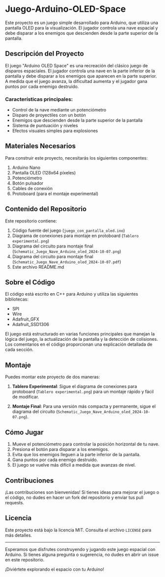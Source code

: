 # Juego-Arduino-OLED-Space

Este proyecto es un juego simple desarrollado para Arduino, que utiliza una pantalla OLED para la visualización. El jugador controla una nave espacial y debe disparar a los enemigos que descienden desde la parte superior de la pantalla.

## Descripción del Proyecto

El juego "Arduino OLED Space" es una recreación del clásico juego de disparos espaciales. El jugador controla una nave en la parte inferior de la pantalla y debe disparar a los enemigos que aparecen en la parte superior. A medida que el juego avanza, la dificultad aumenta y el jugador gana puntos por cada enemigo destruido.

### Características principales:

- Control de la nave mediante un potenciómetro
- Disparo de proyectiles con un botón
- Enemigos que descienden desde la parte superior de la pantalla
- Sistema de puntuación y niveles
- Efectos visuales simples para explosiones

## Materiales Necesarios

Para construir este proyecto, necesitarás los siguientes componentes:

1. Arduino Nano
2. Pantalla OLED (128x64 píxeles)
3. Potenciómetro
4. Botón pulsador
5. Cables de conexión
6. Protoboard (para el montaje experimental)

## Contenido del Repositorio

Este repositorio contiene:

1. Código fuente del juego (`juego_con_pantalla_oled.ino`)
2. Diagrama de conexiones para montaje en protoboard (`Tablero experimental.png`)
3. Diagrama del circuito para montaje final (`Schematic_Juego_Nave_Arduino_oled_2024-10-07.png`)
4. Diagrama del circuito para montaje final (`Schematic_Juego_Nave_Arduino_oled_2024-10-07.pdf`)
5. Este archivo README.md

## Sobre el Código

El código está escrito en C++ para Arduino y utiliza las siguientes bibliotecas:

- SPI
- Wire
- Adafruit_GFX
- Adafruit_SSD1306

El juego está estructurado en varias funciones principales que manejan la lógica del juego, la actualización de la pantalla y la detección de colisiones. Los comentarios en el código proporcionan una explicación detallada de cada sección.

## Montaje

Puedes montar este proyecto de dos maneras:

1. **Tablero Experimental**: Sigue el diagrama de conexiones para protoboard (`Tablero experimental.png`) para un montaje rápido y fácil de modificar.

2. **Montaje Final**: Para una versión más compacta y permanente, sigue el diagrama del circuito (`Schematic_Juego_Nave_Arduino_oled_2024-10-07.png`).

## Cómo Jugar

1. Mueve el potenciómetro para controlar la posición horizontal de tu nave.
2. Presiona el botón para disparar a los enemigos.
3. Evita que los enemigos lleguen a la parte inferior de la pantalla.
4. Gana puntos por cada enemigo destruido.
5. El juego se vuelve más difícil a medida que avanzas de nivel.

## Contribuciones

¡Las contribuciones son bienvenidas! Si tienes ideas para mejorar el juego o el código, no dudes en hacer un fork del repositorio y enviar tus pull requests.

## Licencia

Este proyecto está bajo la licencia MIT. Consulta el archivo `LICENSE` para más detalles.

---

Esperamos que disfrutes construyendo y jugando este juego espacial con Arduino. Si tienes alguna pregunta o sugerencia, no dudes en abrir un issue en este repositorio.

¡Diviértete explorando el espacio con tu Arduino!
